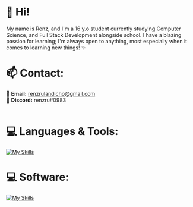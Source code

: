 <h1 align="left">🌱 Hi! </h1>
<p align="left">My name is Renz, and I'm a 16 y.o student currently studying Computer Science, and Full Stack Development alongside school.
I have a blazing passion for learning; I'm always open to anything, most especially when it comes to learning new things! ✨ </p>

<h1>📫 Contact: </h1>

📩 **Email:** renzrulandicho@gmail.com 
<br>
💬 **Discord:** renzru#0983 
<br>
<br>

<h1 align="left">💻 Languages & Tools:</h1>

[![My Skills](https://skillicons.dev/icons?i=js,ts,html,css,sass,c,cs,cpp,java,webpack,vite)](https://skillicons.dev)

<h1 align="left">💻 Software:</h1>

[![My Skills](https://skillicons.dev/icons?i=vscode,visualstudio,blender,unity,ps,pr,ae)](https://skillicons.dev)
